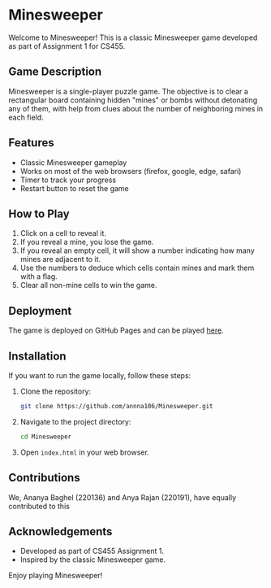 # Minesweeper

Welcome to Minesweeper! This is a classic Minesweeper game developed as part of Assignment 1 for CS455.

## Game Description

Minesweeper is a single-player puzzle game. The objective is to clear a rectangular board containing hidden "mines" or bombs without detonating any of them, with help from clues about the number of neighboring mines in each field.

## Features

- Classic Minesweeper gameplay
- Works on most of the web browsers (firefox, google, edge, safari)
- Timer to track your progress
- Restart button to reset the game

## How to Play

1. Click on a cell to reveal it.
2. If you reveal a mine, you lose the game.
3. If you reveal an empty cell, it will show a number indicating how many mines are adjacent to it.
4. Use the numbers to deduce which cells contain mines and mark them with a flag.
5. Clear all non-mine cells to win the game.

## Deployment

The game is deployed on GitHub Pages and can be played [here](https://annna106.github.io/Minesweeper/).

## Installation

If you want to run the game locally, follow these steps:

1. Clone the repository:
    ```sh
    git clone https://github.com/annna106/Minesweeper.git
    ```
2. Navigate to the project directory:
    ```sh
    cd Minesweeper
    ```
3. Open `index.html` in your web browser.

## Contributions

We, Ananya Baghel (220136) and Anya Rajan (220191), have equally contributed to this 

## Acknowledgements

- Developed as part of CS455 Assignment 1.
- Inspired by the classic Minesweeper game.

Enjoy playing Minesweeper!
